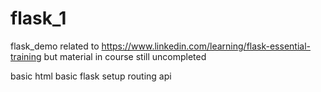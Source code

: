 # flask_1
flask_demo related to https://www.linkedin.com/learning/flask-essential-training but material in course still uncompleted

basic html
basic flask
setup
routing
api
